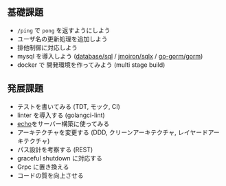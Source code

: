 ## 基礎課題

- `/ping` で `pong` を返すようにしよう
- ユーザ名の更新処理を追加しよう
- 排他制御に対応しよう
- mysql を導入しよう ([database/sql](https://pkg.go.dev/database/sql) / [jmoiron/sqlx](https://github.com/jmoiron/sqlx) / [go-gorm/gorm](https://github.com/go-gorm/gorm))
- docker で 開発環境を作ってみよう (multi stage build)

## 発展課題

- テストを書いてみる (TDT, モック, CI)
- linter を導入する (golangci-lint)
- [echo](https://echo.labstack.com/)をサーバー構築に使ってみる
- アーキテクチャを変更する (DDD, クリーンアーキテクチャ, レイヤードアーキテクチャ)
- パス設計を考察する (REST)
- graceful shutdown に対応する
- Grpc に置き換える
- コードの質を向上させる
